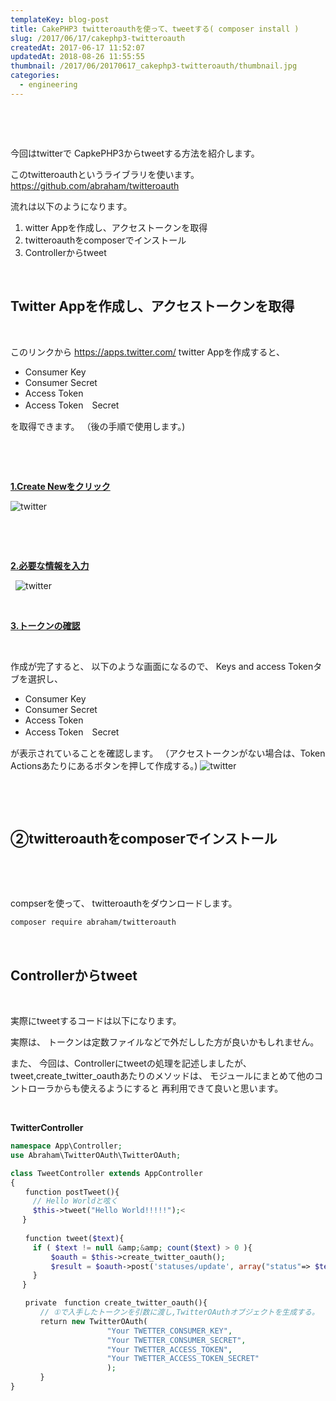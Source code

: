 ```yaml
---
templateKey: blog-post
title: CakePHP3 twitteroauthを使って、tweetする( composer install )
slug: /2017/06/17/cakephp3-twitteroauth
createdAt: 2017-06-17 11:52:07
updatedAt: 2018-08-26 11:55:55
thumbnail: /2017/06/20170617_cakephp3-twitteroauth/thumbnail.jpg
categories:
  - engineering
---
```


&nbsp;

&nbsp;

今回はtwitterで
CapkePHP3からtweetする方法を紹介します。

このtwitteroauthというライブラリを使います。
<a href="https://github.com/abraham/twitteroauth">https://github.com/abraham/twitteroauth</a>

流れは以下のようになります。

1. witter Appを作成し、アクセストークンを取得
2. twitteroauthをcomposerでインストール
3. Controllerからtweet
&nbsp;

<div class="adsense"></div>

&nbsp;

<h2 class="chapter">Twitter Appを作成し、アクセストークンを取得</h2>

&nbsp;

このリンクから
<a href="https://apps.twitter.com/">https://apps.twitter.com/</a>
twitter Appを作成すると、

<ul>
 	<li>Consumer Key</li>
 	<li>Consumer Secret</li>
 	<li>Access Token</li>
 	<li>Access Token　Secret</li>
</ul>
を取得できます。
（後の手順で使用します。)

&nbsp;

&nbsp;

<span style="text-decoration: underline;"><strong>1.Create Newをクリック</strong></span>

<img class="post-image" src="https://statics.ver-1-0.net/uploads/2017/06/20170617_cakephp3-twitteroauth/twitter1.png" alt="twitter"/>

&nbsp;

&nbsp;

<span style="text-decoration: underline;"><strong>2.必要な情報を入力</strong></span>

&nbsp;
<img class="post-image" src="https://statics.ver-1-0.net/uploads/2017/06/20170617_cakephp3-twitteroauth/twitter2.png" alt="twitter"/>

&nbsp;

<span style="text-decoration: underline;"><strong>3.トークンの確認</strong></span>

&nbsp;

作成が完了すると、
以下のような画面になるので、
Keys and access Tokenタブを選択し、
<ul>
 	<li>Consumer Key</li>
 	<li>Consumer Secret</li>
 	<li>Access Token</li>
 	<li>Access Token　Secret</li>
</ul>
が表示されていることを確認します。
（アクセストークンがない場合は、Token Actionsあたりにあるボタンを押して作成する。)

<img class="post-image" src="https://statics.ver-1-0.net/uploads/2017/06/20170617_cakephp3-twitteroauth/twitter3.png" alt="twitter"/>

&nbsp;

&nbsp;
<h2 class="chapter">②twitteroauthをcomposerでインストール</h2>
&nbsp;

&nbsp;

compserを使って、
twitteroauthをダウンロードします。
```bash
composer require abraham/twitteroauth
```

&nbsp;
<h2 class="chapter">Controllerからtweet</h2>
&nbsp;

実際にtweetするコードは以下になります。

実際は、
トークンは定数ファイルなどで外だしした方が良いかもしれません。

また、
今回は、Controllerにtweetの処理を記述しましたが、
tweet,create_twitter_oauthあたりのメソッドは、
モジュールにまとめて他のコントローラからも使えるようにすると
再利用できて良いと思います。

&nbsp;

<strong>TwitterController</strong>
```php
namespace App\Controller;
use Abraham\TwitterOAuth\TwitterOAuth;

class TweetController extends AppController
{
　　function postTweet(){
　　　// Hello Worldと呟く
　　　$this->tweet("Hello World!!!!!");<
 　}
 　　
　　function tweet($text){
     if ( $text != null &amp;&amp; count($text) > 0 ){
         $oauth = $this->create_twitter_oauth();
         $result = $oauth->post('statuses/update', array("status"=> $text ));
     }
 　}

　　private　function create_twitter_oauth(){
　　　　// ①で入手したトークンを引数に渡し,TwitterOAuthオブジェクトを生成する。
　　　　return new TwitterOAuth(
　　　　　　　　　　　　　"Your TWETTER_CONSUMER_KEY",
　　　　　　　　　　　　　"Your TWETTER_CONSUMER_SECRET",
　　　　　　　　　　　　　"Your TWETTER_ACCESS_TOKEN",
　　　　　　　　　　　　　"Your TWETTER_ACCESS_TOKEN_SECRET"
　　　　　　　　　　　　　);
　　　　}
}

```

&nbsp;
